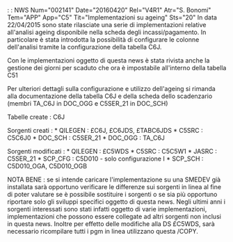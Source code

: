  :  : NWS Num="002141" Date="20160420" Rel="V4R1" Atr="S. Bonomi" Tem="APP" App="C5" Tit="Implementazioni su ageing" Sts="20"
In data 22/04/2015 sono state rilasciate una serie di implementazioni relative all'analisi ageing disponibile nella scheda degli incassi/pagamento.
In particolare è stata introdotta la possibilità di configurare le colonne dell'analisi tramite la
configurazione della tabella C6J.

Con le implementazioni oggetto di questa news è stata rivista anche la gestione dei giorni per scaduto che ora è impostabile all'interno della tabella C51

Per ulteriori dettagli sulla configurazione e utilizzo dell'ageing si rimanda alla documentazione della tabella C6J e della scheda dello scadenzario (membri TA_C6J in DOC_OGG e C5SER_21 in DOC_SCH)

Tabelle create :  C6J

Sorgenti creati : 
\* QILEGEN :  £C6J, £C6JDS, £TABC6JDS
\* C5SRC :  C5C6J0
\* DOC_SCH :  C5SER_21
\* DOC_OGG :  TA_C6J

Sorgenti modificati : 
\* QILEGEN :  £C5WDS
\* C5SRC :  C5C5W1
\* JASRC :  C5SER_21
\* SCP_CFG :  C5D010 - solo configurazione I
\* SCP_SCH :  C5D010_OGA, C5D010_OGB

NOTA BENE :  se si intende caricare l'implementazione su una SMEDEV già installata sarà opportuno verificare le differenze sui sorgenti in linea al fine di poter valutare se è possibile sostituire
i sorgenti o se sia più opportuno riportare solo gli sviluppi specifici oggetto di questa news.
Negli ultimi anni i sorgenti interessati sono stati infatti oggetto di varie implementazioni, implementazioni che possono essere collegate ad altri sorgenti non inclusi in questa news. Inoltre per effetto delle modifiche alla DS £C5WDS, sarà necessario ricompilare tutti i pgm in linea utilizzano questa /COPY.

